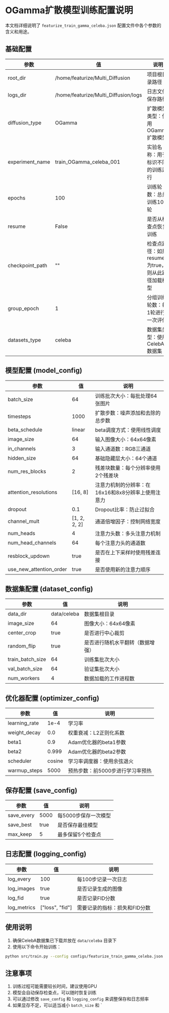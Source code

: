 # OGamma扩散模型训练配置说明

本文档详细说明了 `featurize_train_gamma_celeba.json` 配置文件中各个参数的含义和用途。

## 基础配置

| 参数 | 值 | 说明 |
|------|-----|------|
| root_dir | /home/featurize/Multi_Diffusion | 项目根目录路径 |
| logs_dir | /home/featurize/Multi_Diffusion/logs | 日志文件保存路径 |
| diffusion_type | OGamma | 扩散模型类型：使用OGamma扩散模型 |
| experiment_name | train_OGamma_celeba_001 | 实验名称：用于标识不同的训练运行 |
| epochs | 100 | 训练轮数：总共训练100轮 |
| resume | False | 是否从检查点恢复训练 |
| checkpoint_path | "" | 检查点路径：如果resume为true，则从此路径加载模型 |
| group_epoch | 1 | 分组训练轮数：每1轮进行一次评估 |
| datasets_type | celeba | 数据集类型：使用CelebA数据集 |

## 模型配置 (model_config)

| 参数 | 值 | 说明 |
|------|-----|------|
| batch_size | 64 | 训练批次大小：每批处理64张图片 |
| timesteps | 1000 | 扩散步数：噪声添加和去除的总步数 |
| beta_schedule | linear | beta调度方式：使用线性调度 |
| image_size | 64 | 输入图像大小：64x64像素 |
| in_channels | 3 | 输入通道数：RGB三通道 |
| hidden_size | 64 | 基础隐藏层大小：64个通道 |
| num_res_blocks | 2 | 残差块数量：每个分辨率使用2个残差块 |
| attention_resolutions | [16, 8] | 注意力机制的分辨率：在16x16和8x8分辨率上使用注意力 |
| dropout | 0.1 | Dropout比率：防止过拟合 |
| channel_mult | [1, 2, 2, 2] | 通道倍增因子：控制网络宽度 |
| num_heads | 4 | 注意力头数：多头注意力机制 |
| num_head_channels | 64 | 每个注意力头的通道数 |
| resblock_updown | true | 是否在上下采样时使用残差连接 |
| use_new_attention_order | true | 是否使用新的注意力顺序 |

## 数据集配置 (dataset_config)

| 参数 | 值 | 说明 |
|------|-----|------|
| data_dir | data/celeba | 数据集根目录 |
| image_size | 64 | 图像大小：64x64像素 |
| center_crop | true | 是否进行中心裁剪 |
| random_flip | true | 是否进行随机水平翻转（数据增强） |
| train_batch_size | 64 | 训练集批次大小 |
| val_batch_size | 64 | 验证集批次大小 |
| num_workers | 4 | 数据加载的工作进程数 |

## 优化器配置 (optimizer_config)

| 参数 | 值 | 说明 |
|------|-----|------|
| learning_rate | 1e-4 | 学习率 |
| weight_decay | 0.0 | 权重衰减：L2正则化系数 |
| beta1 | 0.9 | Adam优化器的beta1参数 |
| beta2 | 0.999 | Adam优化器的beta2参数 |
| scheduler | cosine | 学习率调度器：使用余弦退火 |
| warmup_steps | 5000 | 预热步数：前5000步进行学习率预热 |

## 保存配置 (save_config)

| 参数 | 值 | 说明 |
|------|-----|------|
| save_every | 5000 | 每5000步保存一次模型 |
| save_best | true | 是否保存最佳模型 |
| max_keep | 5 | 最多保留5个检查点 |

## 日志配置 (logging_config)

| 参数 | 值 | 说明 |
|------|-----|------|
| log_every | 100 | 每100步记录一次日志 |
| log_images | true | 是否记录生成的图像 |
| log_fid | true | 是否记录FID分数 |
| log_metrics | ["loss", "fid"] | 需要记录的指标：损失和FID分数 |

## 使用说明

1. 确保CelebA数据集已下载并放在 `data/celeba` 目录下
2. 使用以下命令开始训练：
```bash
python src/train.py --config configs/featurize_train_gamma_celeba.json
```

## 注意事项

1. 训练过程可能需要较长时间，建议使用GPU
2. 模型会自动保存检查点，可以随时恢复训练
3. 可以通过修改 `save_config` 和 `logging_config` 来调整保存和日志频率
4. 如果显存不足，可以适当减小 `batch_size` 和 `